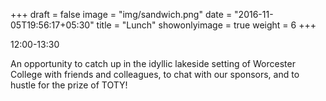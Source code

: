 +++
draft = false
image = "img/sandwich.png"
date = "2016-11-05T19:56:17+05:30"
title = "Lunch"
showonlyimage = true
weight = 6
+++

12:00-13:30
<!--more-->

An opportunity to catch up in the idyllic lakeside setting of Worcester College with friends and colleagues, to chat with our sponsors, and to hustle for the prize of TOTY!
